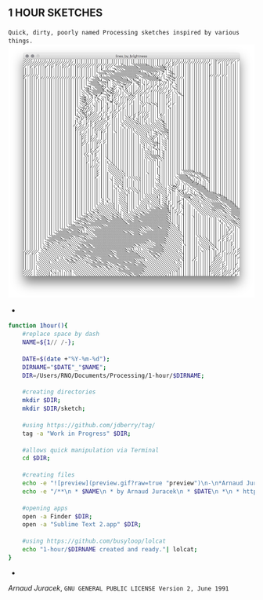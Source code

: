 ## 1 HOUR SKETCHES
`Quick, dirty, poorly named Processing sketches inspired by various things.`
![preview](2016-02-27_lines-by-brightness/preview_1.png?raw=true "preview")

-
```bash
function 1hour(){
    #replace space by dash
	NAME=${1// /-};
	
	DATE=$(date +"%Y-%m-%d");
	DIRNAME="$DATE"_"$NAME";
	DIR=/Users/RNO/Documents/Processing/1-hour/$DIRNAME;
	
	#creating directories
	mkdir $DIR;
	mkdir $DIR/sketch;
	
	#using https://github.com/jdberry/tag/
	tag -a "Work in Progress" $DIR;
	
	#allows quick manipulation via Terminal
	cd $DIR;
	
	#creating files
	echo -e "![preview](preview.gif?raw=true "preview")\n-\n*Arnaud Juracek*, \`GNU GENERAL PUBLIC LICENSE Version 2, June 1991\`" > $DIR/README.md;
	echo -e "/**\n * $NAME\n * by Arnaud Juracek\n * $DATE\n *\n * https://github.com/arnaudjuracek/processing-1hour_sketches/tree/master/$DIRNAME\n */\n\n\nvoid setup(){\n\tsize(800, 800, P2D);\n}\n\nvoid draw(){\n\t\n}" > $DIR/sketch/sketch.pde;
	
	#opening apps
	open -a Finder $DIR;
	open -a "Sublime Text 2.app" $DIR;
	
	#using https://github.com/busyloop/lolcat
	echo "1-hour/$DIRNAME created and ready."| lolcat;
}
```
-
*Arnaud Juracek*, `GNU GENERAL PUBLIC LICENSE Version 2, June 1991`
